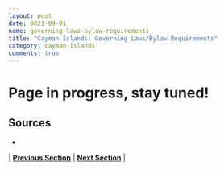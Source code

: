 ```yaml
---
layout: post
date: 0021-09-01
name: governing-laws-bylaw-requirements
title: "Cayman Islands: Governing Laws/Bylaw Requirements"
category: cayman-islands
comments: true
---
```


# Page in progress, stay tuned!

Sources
--- 
- 

| **[Previous Section]( https://neo-project.github.io/global-blockchain-compliance-hub//cayman-islands/cayman-islands-tax-and-auditing-requirements.html)** | **[Next Section]( https://neo-project.github.io/global-blockchain-compliance-hub//cayman-islands/cayman-islands-laws-token-sales.html)** |
